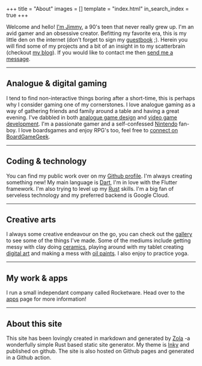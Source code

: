 +++
title = "About"
images = []
template = "index.html"
in_search_index = true
+++

Welcome and hello! [I'm Jimmy](/series/self-portraits), a 90's teen that never really grew up. I'm an avid gamer and an obsessive creator. Befitting my favorite era, this is my little den on the internet (don't forget to sign my [guestbook](/guestbook) ;). Herein you will find some of my projects and a bit of an insight in to my scatterbrain (checkout [my blog](/blog/)). If you would like to contact me then [send me a message](https://docs.google.com/forms/d/e/1FAIpQLScIN2i8tudYfvWZO96Ed-_ma011PgZU-CrxRyCXdSA1z9NRjA/viewform).

---

## Analogue & digital gaming

I tend to find non-interactive things boring after a short-time, this is perhaps why I consider gaming one of my cornerstones. I love analogue gaming as a way of gathering friends and family around a table and having a great evening. I've dabbled in both [analogue game design](/tags/gamedev-analogue/) and [video game development](/tags/gamedev-digital). I'm a passionate gamer and a self-confessed [Nintendo](/tags/nintendo) fan-boy. I love boardsgames and enjoy RPG's too, feel free to [connect on BoardGameGeek](https://boardgamegeek.com/user/jimmyff).

---

## Coding & technology

You can find my public work over on my [Github profile](https://github.com/jimmyff/). I'm always creating something new! My main language is [Dart](/tags/lang-dart), I'm in love with the Flutter framework. I'm also trying to level up my [Rust](/tags/lang-rust) skills. I'm a big fan of serveless technology and my preferred backend is Google Cloud.

---

## Creative arts

I always some creative endeavour on the go, you can check out the [gallery](/gallery) to see some of the things I've made. Some of the mediums include getting messy with clay doing [ceramics](/medium/ceramic/), playing around with my tablet creating [digital art](/medium/digital/) and making a mess with [oil paints](/medium/oil/). I also enjoy to practice yoga.

---

## My work & apps

I run a small independant company called Rocketware. Head over to the [apps](/apps) page for more information!

---

## About this site

This site has been lovingly created in markdown and generated by [Zola](https://getzola.org/) -a wonderfully simple Rust based static site generator. My theme is [Inky](https://github.com/jimmyff/zola-inky) and published on github. The site is also hosted on Github pages and generated in a Github action.
